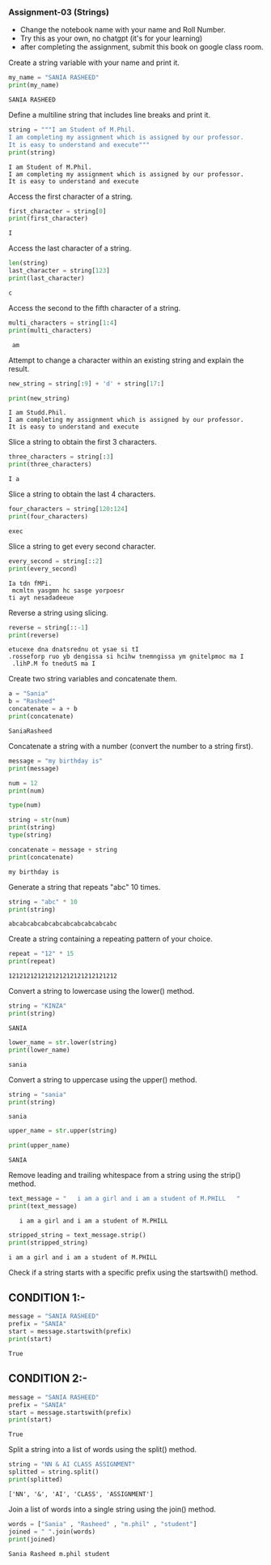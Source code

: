 ### Assignment-03 (Strings)
- Change the notebook name with your name and Roll Number.
- Try this as your own, no chatgpt (it's for your learning)
- after completing the assignment, submit this book on google class room.

Create a string variable with your name and print it.



```python
my_name = "SANIA RASHEED"
print(my_name)
```

    SANIA RASHEED
    

Define a multiline string that includes line breaks and print it.



```python
string = """I am Student of M.Phil. 
I am completing my assignment which is assigned by our professor.
It is easy to understand and execute"""
print(string)
```

    I am Student of M.Phil. 
    I am completing my assignment which is assigned by our professor.
    It is easy to understand and execute
    

Access the first character of a string.



```python
first_character = string[0]
print(first_character)
```

    I
    

Access the last character of a string.



```python
len(string)
last_character = string[123]
print(last_character)
```

    c
    

Access the second to the fifth character of a string.


```python
multi_characters = string[1:4]
print(multi_characters)
```

     am
    

Attempt to change a character within an existing string and explain the result.



```python
new_string = string[:9] + 'd' + string[17:]

print(new_string)
```

    I am Studd.Phil. 
    I am completing my assignment which is assigned by our professor.
    It is easy to understand and execute
    


Slice a string to obtain the first 3 characters.



```python
three_characters = string[:3]
print(three_characters)
```

    I a
    

Slice a string to obtain the last 4 characters.



```python
four_characters = string[120:124]
print(four_characters)
```

    exec
    

Slice a string to get every second character.



```python
every_second = string[::2]
print(every_second)
```

    Ia tdn fMPi.
     mcmltn yasgmn hc sasge yorpoesr
    ti ayt nesadadeeue
    

Reverse a string using slicing.


```python
reverse = string[::-1]
print(reverse)
```

    etucexe dna dnatsrednu ot ysae si tI
    .rosseforp ruo yb dengissa si hcihw tnemngissa ym gnitelpmoc ma I
     .lihP.M fo tnedutS ma I
    

Create two string variables and concatenate them.




```python
a = "Sania"
b = "Rasheed"
concatenate = a + b
print(concatenate)
```

    SaniaRasheed
    

Concatenate a string with a number (convert the number to a string first).


```python
message = "my birthday is"
print(message)

num = 12
print(num)

type(num)

string = str(num)
print(string)
type(string)

concatenate = message + string
print(concatenate)
```

    my birthday is
    

Generate a string that repeats "abc" 10 times.




```python
string = "abc" * 10
print(string)
```

    abcabcabcabcabcabcabcabcabcabc
    

Create a string containing a repeating pattern of your choice.


```python
repeat = "12" * 15
print(repeat)
```

    121212121212121212121212121212
    

Convert a string to lowercase using the lower() method.



```python
string = "KINZA"
print(string)
```

    SANIA
    


```python
lower_name = str.lower(string)
print(lower_name)
```

    sania
    


Convert a string to uppercase using the upper() method.



```python
string = "sania"
print(string)
```

    sania
    


```python
upper_name = str.upper(string)

print(upper_name)
```

    SANIA
    

Remove leading and trailing whitespace from a string using the strip() method.



```python
text_message = "   i am a girl and i am a student of M.PHILL   "
print(text_message)
```

       i am a girl and i am a student of M.PHILL   
    


```python
stripped_string = text_message.strip()
print(stripped_string)
```

    i am a girl and i am a student of M.PHILL
    

Check if a string starts with a specific prefix using the startswith() method.


## CONDITION 1:-


```python
message = "SANIA RASHEED"
prefix = "SANIA"
start = message.startswith(prefix)
print(start)
```

    True
    

## CONDITION 2:-


```python
message = "SANIA RASHEED"
prefix = "SANIA"
start = message.startswith(prefix)
print(start)
```

    True
    

Split a string into a list of words using the split() method.



```python
string = "NN & AI CLASS ASSIGNMENT"
splitted = string.split()
print(splitted)
```

    ['NN', '&', 'AI', 'CLASS', 'ASSIGNMENT']
    

Join a list of words into a single string using the join() method.


```python
words = ["Sania" , "Rasheed" , "m.phil" , "student"]
joined = " ".join(words)
print(joined)
```

    Sania Rasheed m.phil student
    


```python

```
